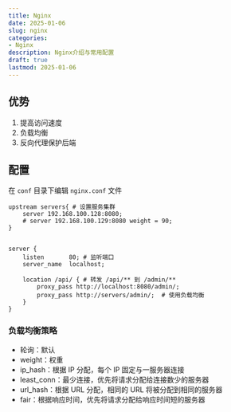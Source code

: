 ```yaml
---
title: Nginx
date: 2025-01-06
slug: nginx
categories:
- Nginx
description: Nginx介绍与常用配置
draft: true
lastmod: 2025-01-06
---
```


## 优势

1. 提高访问速度
2. 负载均衡
3. 反向代理保护后端

## 配置

在 `conf` 目录下编辑 `nginx.conf` 文件

```text
upstream servers{ # 设置服务集群
	server 192.168.100.128:8080;
	# server 192.168.100.129:8080 weight = 90;
}


server {
    listen       80; # 监听端口
    server_name  localhost;

    location /api/ { # 转发 /api/** 到 /admin/**
	    proxy_pass http://localhost:8080/admin/;
	    proxy_pass http://servers/admin/;  # 使用负载均衡
    }
}
```

### 负载均衡策略

- 轮询：默认
- weight：权重
- ip_hash：根据 IP 分配，每个 IP 固定与一服务器连接
- least_conn：最少连接，优先将请求分配给连接数少的服务器
- url_hash：根据 URL 分配，相同的 URL 将被分配到相同的服务器
- fair：根据响应时间，优先将请求分配给响应时间短的服务器